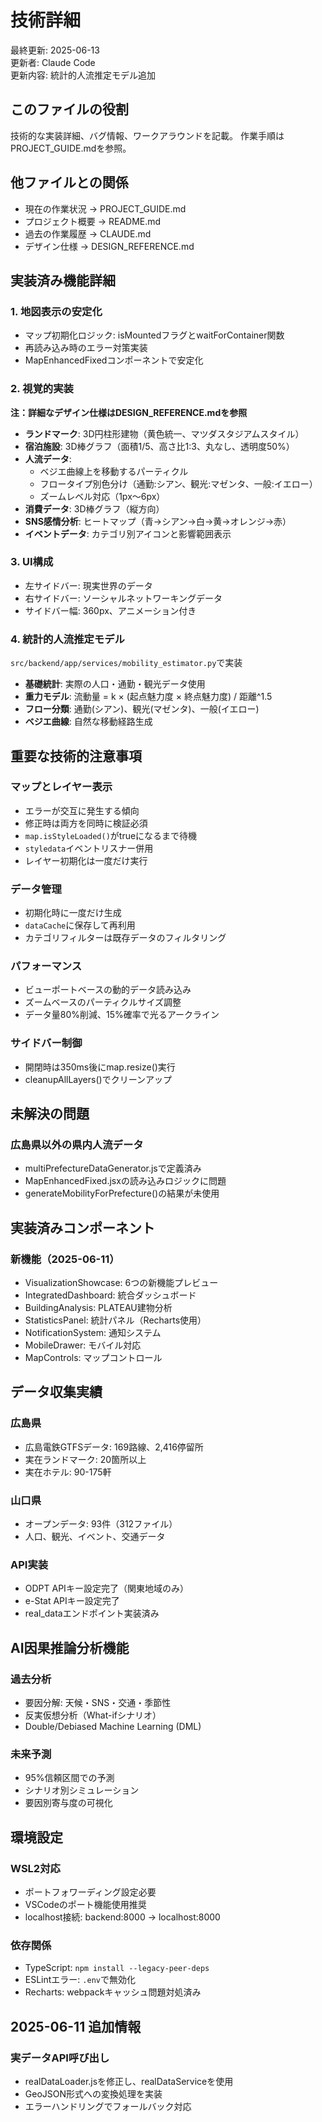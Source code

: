 # 技術詳細

最終更新: 2025-06-13  
更新者: Claude Code  
更新内容: 統計的人流推定モデル追加

## このファイルの役割
技術的な実装詳細、バグ情報、ワークアラウンドを記載。
作業手順はPROJECT_GUIDE.mdを参照。

## 他ファイルとの関係
- 現在の作業状況 → PROJECT_GUIDE.md
- プロジェクト概要 → README.md
- 過去の作業履歴 → CLAUDE.md
- デザイン仕様 → DESIGN_REFERENCE.md

## 実装済み機能詳細

### 1. 地図表示の安定化
- マップ初期化ロジック: isMountedフラグとwaitForContainer関数
- 再読み込み時のエラー対策実装
- MapEnhancedFixedコンポーネントで安定化

### 2. 視覚的実装
**注：詳細なデザイン仕様はDESIGN_REFERENCE.mdを参照**

- **ランドマーク**: 3D円柱形建物（黄色統一、マツダスタジアムスタイル）
- **宿泊施設**: 3D棒グラフ（面積1/5、高さ比1:3、丸なし、透明度50%）
- **人流データ**: 
  - ベジエ曲線上を移動するパーティクル
  - フロータイプ別色分け（通勤:シアン、観光:マゼンタ、一般:イエロー）
  - ズームレベル対応（1px〜6px）
- **消費データ**: 3D棒グラフ（縦方向）
- **SNS感情分析**: ヒートマップ（青→シアン→白→黄→オレンジ→赤）
- **イベントデータ**: カテゴリ別アイコンと影響範囲表示

### 3. UI構成
- 左サイドバー: 現実世界のデータ
- 右サイドバー: ソーシャルネットワーキングデータ
- サイドバー幅: 360px、アニメーション付き

### 4. 統計的人流推定モデル
`src/backend/app/services/mobility_estimator.py`で実装
- **基礎統計**: 実際の人口・通勤・観光データ使用
- **重力モデル**: 流動量 = k × (起点魅力度 × 終点魅力度) / 距離^1.5
- **フロー分類**: 通勤(シアン)、観光(マゼンタ)、一般(イエロー)
- **ベジエ曲線**: 自然な移動経路生成

## 重要な技術的注意事項

### マップとレイヤー表示
- エラーが交互に発生する傾向
- 修正時は両方を同時に検証必須
- `map.isStyleLoaded()`がtrueになるまで待機
- `styledata`イベントリスナー併用
- レイヤー初期化は一度だけ実行

### データ管理
- 初期化時に一度だけ生成
- `dataCache`に保存して再利用
- カテゴリフィルターは既存データのフィルタリング

### パフォーマンス
- ビューポートベースの動的データ読み込み
- ズームベースのパーティクルサイズ調整
- データ量80%削減、15%確率で光るアークライン

### サイドバー制御
- 開閉時は350ms後にmap.resize()実行
- cleanupAllLayers()でクリーンアップ

## 未解決の問題

### 広島県以外の県内人流データ
- multiPrefectureDataGenerator.jsで定義済み
- MapEnhancedFixed.jsxの読み込みロジックに問題
- generateMobilityForPrefecture()の結果が未使用

## 実装済みコンポーネント

### 新機能（2025-06-11）
- VisualizationShowcase: 6つの新機能プレビュー
- IntegratedDashboard: 統合ダッシュボード
- BuildingAnalysis: PLATEAU建物分析
- StatisticsPanel: 統計パネル（Recharts使用）
- NotificationSystem: 通知システム
- MobileDrawer: モバイル対応
- MapControls: マップコントロール

## データ収集実績

### 広島県
- 広島電鉄GTFSデータ: 169路線、2,416停留所
- 実在ランドマーク: 20箇所以上
- 実在ホテル: 90-175軒

### 山口県
- オープンデータ: 93件（312ファイル）
- 人口、観光、イベント、交通データ

### API実装
- ODPT APIキー設定完了（関東地域のみ）
- e-Stat APIキー設定完了
- real_dataエンドポイント実装済み

## AI因果推論分析機能

### 過去分析
- 要因分解: 天候・SNS・交通・季節性
- 反実仮想分析（What-ifシナリオ）
- Double/Debiased Machine Learning (DML)

### 未来予測
- 95%信頼区間での予測
- シナリオ別シミュレーション
- 要因別寄与度の可視化

## 環境設定

### WSL2対応
- ポートフォワーディング設定必要
- VSCodeのポート機能使用推奨
- localhost接続: backend:8000 → localhost:8000

### 依存関係
- TypeScript: `npm install --legacy-peer-deps`
- ESLintエラー: `.env`で無効化
- Recharts: webpackキャッシュ問題対処済み

## 2025-06-11 追加情報

### 実データAPI呼び出し
- realDataLoader.jsを修正し、realDataServiceを使用
- GeoJSON形式への変換処理を実装
- エラーハンドリングでフォールバック対応